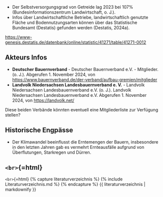 -   Der Selbstversorgungsgrad von Getreide lag 2023 bei 107%
    (Bundesinformationszentrum Landwirtschaft, o. J.).
-   Infos über Landwirtschaftliche Betriebe, landwirtschaftlich genutzte
    Fläche und Bodennutzungsarten können über das Statistische Bundesamt
    (Destatis) gefunden werden (Destatis, 2024a).

<https://www-genesis.destatis.de/datenbank/online/statistic/41271/table/41271-0012>

Akteurs Infos
-------------

-   **Deutscher Bauernverband** - Deutscher Bauernverband e.V. -
    Mitglieder. (o. J.). Abgerufen 1. November 2024, von
    <https://www.bauernverband.de/der-verband/aufbau-gremien/mitglieder>
-   **Landvolk Niedersachsen Landesbauernverband e. V.** - Landvolk
    Niedersachsen Landesbauernverband e.V. (o. J.). Landvolk
    Niedersachsen Landesbauernverband e.V. Abgerufen 1. November 2024,
    von <https://landvolk.net/>

Diese beiden Verbände könnten eventuell eine Mitgliederliste zur
Verfügung stellen?

Historische Engpässe
--------------------

-   Der Klimawandel beeinflusst die Erntemengen der Bauern, insbesondere
    in den letzten Jahren gab es vermehrt Ernteausfälle aufgrund von
    Überflutungen, Starkregen und Dürren.

`<br>`{=html}
-------------

`<br>`{=html} {% capture literaturverzeichnis %} {% include
Literaturverzeichnis.md %} {% endcapture %} {{ literaturverzeichnis \|
markdownify }}
